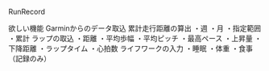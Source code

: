 RunRecord

欲しい機能
Garminからのデータ取込
累計走行距離の算出
 ・週
 ・月
 ・指定範囲
 ・累計
ラップの取込
 ・距離
 ・平均歩幅
 ・平均ピッチ
 ・最高ペース
 ・上昇量
 ・下降距離
 ・ラップタイム
 ・心拍数
ライフワークの入力
 ・睡眠
 ・体重
 ・食事 （記録のみ）